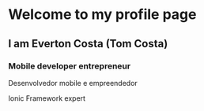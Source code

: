 # Welcome to my profile page
## I am Everton Costa (Tom Costa)
### Mobile developer entrepreneur
Desenvolvedor mobile e empreendedor

Ionic Framework expert
